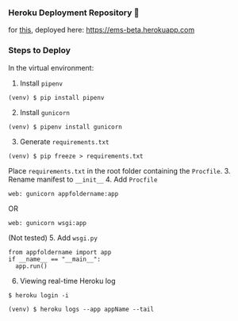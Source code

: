 ### Heroku Deployment Repository 🚀
for [this](https://github.com/abhishekarya1/EMS-Flask-CRUD-Webapp), deployed here: https://ems-beta.herokuapp.com  

### Steps to Deploy
In the virtual environment:
1. Install `pipenv`
```
(venv) $ pip install pipenv
```
2. Install `gunicorn`
```
(venv) $ pipenv install gunicorn
```
3. Generate `requirements.txt`
```
(venv) $ pip freeze > requirements.txt
```
Place `requirements.txt` in the root folder containing the `Procfile`.
3. Rename manifest to `__init__` 
4. Add `Procfile`
```
web: gunicorn appfoldername:app
```
OR
```
web: gunicorn wsgi:app
```
(Not tested)
5. Add `wsgi.py`
```
from appfoldername import app
if __name__ == "__main__":
  app.run()
```
6. Viewing real-time Heroku log
```
$ heroku login -i

(venv) $ heroku logs --app appName --tail
```
